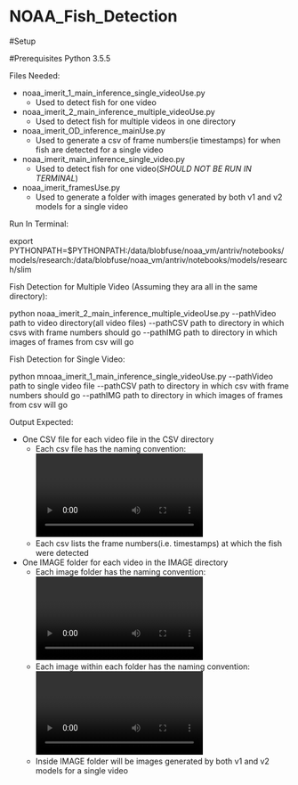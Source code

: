 # NOAA_Fish_Detection

#Setup

#Prerequisites
Python 3.5.5

Files Needed:
- noaa_imerit_1_main_inference_single_videoUse.py
  - Used to detect fish for one video
- noaa_imerit_2_main_inference_multiple_videoUse.py
  - Used to detect fish for multiple videos in one directory 
- noaa_imerit_OD_inference_mainUse.py
  - Used to generate a csv of frame numbers(ie timestamps) for when fish are detected for a single video
- noaa_imerit_main_inference_single_video.py
  - Used to detect fish for one video(*SHOULD NOT BE RUN IN TERMINAL*)
- noaa_imerit_framesUse.py
  - Used to generate a folder with images generated by both v1 and v2 models for a single video

Run In Terminal:

export PYTHONPATH=$PYTHONPATH:/data/blobfuse/noaa_vm/antriv/notebooks/models/research:/data/blobfuse/noaa_vm/antriv/notebooks/models/research/slim

Fish Detection for Multiple Video (Assuming they ara all in the same directory):

python noaa_imerit_2_main_inference_multiple_videoUse.py 
  --pathVideo path to video directory(all video files) 
  --pathCSV path to directory in which csvs with frame numbers should go
  --pathIMG path to directory in which images of frames from csv will go 


Fish Detection for Single Video:

python mnoaa_imerit_1_main_inference_single_videoUse.py 
  --pathVideo path to single video file
  --pathCSV path to directory in which csv with frame numbers should go
  --pathIMG path to directory in which images of frames from csv will go  


Output Expected:

- One CSV file for each video file in the CSV directory
  - Each csv file has the naming convention: <video name>_<model name (v1 or v2)>.csv
  - Each csv lists the frame numbers(i.e. timestamps) at which the fish were detected
- One IMAGE folder for each video in the IMAGE directory 
  - Each image folder has the naming convention:<video name>_<model name (v1 or v2)>
  - Each image within each folder has the naming convention:<video name>_<model name (v1 or v2)>_<frame number>.jpg
  - Inside IMAGE folder will be images generated by both v1 and v2 models for a single video
